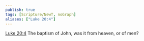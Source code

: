```yaml
---
publish: true
tags: [Scripture/NewT, noGraph]
aliases: ["Luke 20:4"]
---
```

[Luke 20:4](https://churchofjesuschrist.org/study/scriptures/nt/luke/20?lang=eng&id=p4#p4) The baptism of John, was it from heaven, or of men?
